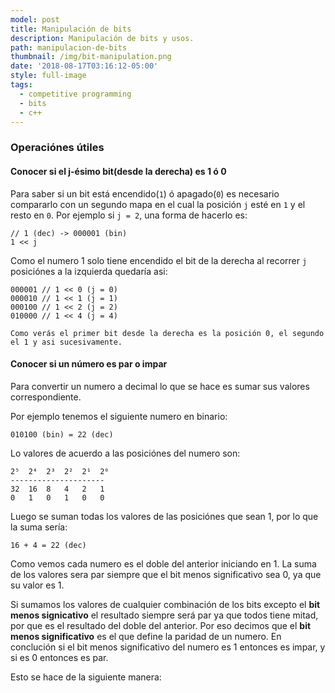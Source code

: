 ```yaml
---
model: post
title: Manipulación de bits
description: Manipulación de bits y usos.
path: manipulacion-de-bits
thumbnail: /img/bit-manipulation.png
date: '2018-08-17T03:16:12-05:00'
style: full-image
tags:
  - competitive programming
  - bits
  - c++
---
```

### Operaciónes útiles
#### Conocer si el j-ésimo bit(desde la derecha) es 1 ó 0

Para saber si un bit está encendido(`1`) ó apagado(`0`) es necesario compararlo con un segundo mapa en el cual  la posición `j` esté en `1` y el resto en `0`.
Por ejemplo si `j = 2`, una forma de hacerlo es:
```
// 1 (dec) -> 000001 (bin)
1 << j
```
Como el numero 1 solo tiene encendido el bit de la derecha al recorrer `j` posiciónes a la izquierda quedaría asi:
```
000001 // 1 << 0 (j = 0)
000010 // 1 << 1 (j = 1)
000100 // 1 << 2 (j = 2)
010000 // 1 << 4 (j = 4)

Como verás el primer bit desde la derecha es la posición 0, el segundo el 1 y asi sucesivamente. 
```

#### Conocer si un número es par o impar
Para convertir un numero a decimal lo que se hace es sumar sus valores correspondiente. 

Por ejemplo tenemos el siguiente numero en binario:

```
010100 (bin) = 22 (dec)
```

Lo valores de acuerdo a las posiciónes del numero son:
```
2⁵  2⁴  2³  2²  2¹  2⁰
---------------------
32  16  8   4   2   1
0   1   0   1   0   0
```
Luego se suman todas los valores de las posiciónes que sean 1, por lo que la suma sería:
```
16 + 4 = 22 (dec)
```

Como vemos cada numero es el doble del anterior iniciando en 1. La suma de los valores sera par siempre que el bit menos significativo sea 0, ya que su valor es 1.

Si sumamos los valores de cualquier combinación de los bits excepto el **bit menos signicativo** el resultado siempre será par ya que todos tiene mitad, por que es el resultado del doble del anterior. Por eso decimos que el **bit menos significativo** es el que define la paridad de un numero.
En conclución si el bit menos significativo del numero es 1 entonces es impar, y si es 0 entonces es par.

Esto se hace de la siguiente manera:

